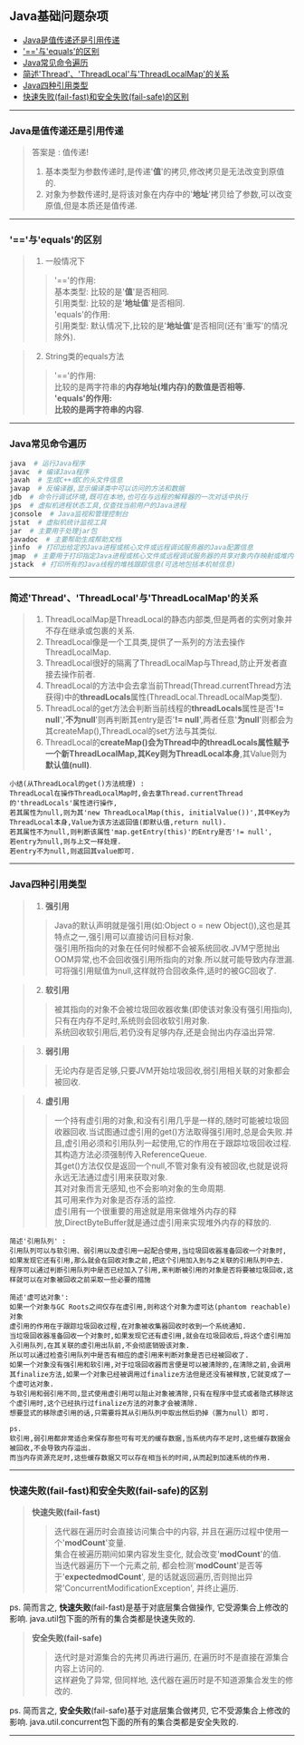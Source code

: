 <h2> Java基础问题杂项 </h2>

- [Java是值传递还是引用传递](#java%E6%98%AF%E5%80%BC%E4%BC%A0%E9%80%92%E8%BF%98%E6%98%AF%E5%BC%95%E7%94%A8%E4%BC%A0%E9%80%92)
- ['=='与'equals'的区别](#%E4%B8%8Eequals%E7%9A%84%E5%8C%BA%E5%88%AB)
- [Java常见命令遍历](#java%E5%B8%B8%E8%A7%81%E5%91%BD%E4%BB%A4%E9%81%8D%E5%8E%86)
- [简述'Thread'、'ThreadLocal'与'ThreadLocalMap'的关系](#%E7%AE%80%E8%BF%B0threadthreadlocal%E4%B8%8Ethreadlocalmap%E7%9A%84%E5%85%B3%E7%B3%BB)
- [Java四种引用类型](#java%E5%9B%9B%E7%A7%8D%E5%BC%95%E7%94%A8%E7%B1%BB%E5%9E%8B)
- [快速失败(fail-fast)和安全失败(fail-safe)的区别](#%E5%BF%AB%E9%80%9F%E5%A4%B1%E8%B4%A5fail-fast%E5%92%8C%E5%AE%89%E5%85%A8%E5%A4%B1%E8%B4%A5fail-safe%E7%9A%84%E5%8C%BA%E5%88%AB)
<hr>

### Java是值传递还是引用传递

> 答案是 : 值传递!<br/>
> 1) 基本类型为参数传递时,是传递'**值**'的拷贝,修改拷贝是无法改变到原值的.<br/>
> 2) 对象为参数传递时,是将该对象在内存中的'**地址**'拷贝给了参数,可以改变原值,但是本质还是值传递.<br/>
<hr>

### '=='与'equals'的区别

> 1) 一般情况下
>> '=='的作用:<br/>
>> 基本类型: 比较的是'**值**'是否相同.<br/>
>> 引用类型: 比较的是'**地址值**'是否相同.<br/>
>> 'equals'的作用:<br/>
>> 引用类型: 默认情况下,比较的是'**地址值**'是否相同(还有'重写'的情况除外).<br/>

> 2) String类的equals方法
>> '=='的作用:<br/>
>> 比较的是两字符串的**内存地址(堆内存)**的数值是否相等.<br/>
>> 'equals'的作用:<br/>
>> 比较的是两字符串的**内容**.<br/>
<hr>

### Java常见命令遍历

```bash
java  # 运行Java程序
javac  # 编译Java程序
javah  # 生成C++或C的头文件信息
javap  # 反编译器,显示编译类中可以访问的方法和数据
jdb  # 命令行调试环境,既可在本地,也可在与远程的解释器的一次对话中执行
jps  # 虚拟机进程状态工具,仅查找当前用户的Java进程
jconsole  # Java监视和管理控制台
jstat  # 虚拟机统计监视工具
jar  # 主要用于处理jar包
javadoc  # 主要帮助生成帮助文档
jinfo  # 打印出给定的Java进程或核心文件或远程调试服务器的Java配置信息
jmap  # 主要用于打印指定Java进程或核心文件或远程调试服务器的共享对象内存映射或堆内存细节
jstack  # 打印所有的Java线程的堆栈跟踪信息(可选地包括本机帧信息)
```
<hr>

### 简述'Thread'、'ThreadLocal'与'ThreadLocalMap'的关系

> 1) ThreadLocalMap是ThreadLocal的静态内部类,但是两者的实例对象并不存在继承或包裹的关系.
> 2) ThreadLocal像是一个工具类,提供了一系列的方法去操作ThreadLocalMap.
> 3) ThreadLocal很好的隔离了ThreadLocalMap与Thread,防止开发者直接去操作前者.
> 4) ThreadLocal的方法中会去拿当前Thread(Thread.currentThread方法获得)中的**threadLocals**属性(ThreadLocal.ThreadLocalMap类型).
> 5) ThreadLocal的get方法会判断当前线程的**threadLocals**属性是否'**!= null**','**不为null**'则再判断其entry是否'**!= null**',两者任意'**为null**'则都会为其createMap(),ThreadLocal的set方法与其类似.
> 6) ThreadLocal的**createMap()**会为Thread中的threadLocals属性赋予一个新ThreadLocalMap,其Key则为**ThreadLocal本身**,其Value则为**默认值(null)**.
```
小结(从ThreadLocal的get()方法梳理) : 
ThreadLocal在操作ThreadLocalMap时,会去拿Thread.currentThread的'threadLocals'属性进行操作,
若其属性为null,则为其'new ThreadLocalMap(this, initialValue())',其中Key为ThreadLocal本身,Value为该方法返回值(即默认值,return null).
若其属性不为null,则判断该属性'map.getEntry(this)'的Entry是否'!= null',
若entry为null,则与上文一样处理.
若entry不为null,则返回其value即可.
```
<hr>

### Java四种引用类型

> 1) **强引用**
>> Java的默认声明就是强引用(如:Object o = new Object()),这也是其特点之一,强引用可以直接访问目标对象.<br/>
>> 强引用所指向的对象在任何时候都不会被系统回收.JVM宁愿抛出OOM异常,也不会回收强引用所指向的对象.所以就可能导致内存泄漏.<br/>
>> 可将强引用赋值为null,这样就符合回收条件,适时的被GC回收了.<br/>

> 2) **软引用**
>> 被其指向的对象不会被垃圾回收器收集(即使该对象没有强引用指向),只有在内存不足时,系统则会回收软引用对象.<br/>
>> 系统回收软引用后,若仍没有足够内存,还是会抛出内存溢出异常.<br/>

> 3) **弱引用**
>> 无论内存是否足够,只要JVM开始垃圾回收,弱引用相关联的对象都会被回收.<br/>

> 4) **虚引用**
>> 一个持有虚引用的对象,和没有引用几乎是一样的,随时可能被垃圾回收器回收.当试图通过虚引用的get()方法取得强引用时,总是会失败.并且,虚引用必须和引用队列一起使用,它的作用在于跟踪垃圾回收过程.<br/>
>> 其构造方法必须强制传入ReferenceQueue.<br/>
>> 其get()方法仅仅是返回一个null,不管对象有没有被回收,也就是说将永远无法通过虚引用来获取对象.<br/>
>> 其对对象而言无感知,也不会影响对象的生命周期.<br/>
>> 其可用来作为对象是否存活的监控.<br/>
>> 虚引用有一个很重要的用途就是用来做堆外内存的释放,DirectByteBuffer就是通过虚引用来实现堆外内存的释放的.<br/>
```
简述'引用队列' :
引用队列可以与软引用、弱引用以及虚引用一起配合使用,当垃圾回收器准备回收一个对象时,
如果发现它还有引用,那么就会在回收对象之前,把这个引用加入到与之关联的引用队列中去.
程序可以通过判断引用队列中是否已经加入了引用,来判断被引用的对象是否将要被垃圾回收,这样就可以在对象被回收之前采取一些必要的措施
```
```
简述'虚可达对象': 
如果一个对象与GC Roots之间仅存在虚引用,则称这个对象为虚可达(phantom reachable)对象
虚引用的作用在于跟踪垃圾回收过程,在对象被收集器回收时收到一个系统通知.
当垃圾回收器准备回收一个对象时,如果发现它还有虚引用,就会在垃圾回收后,将这个虚引用加入引用队列,在其关联的虚引用出队前,不会彻底销毁该对象.
所以可以通过检查引用队列中是否有相应的虚引用来判断对象是否已经被回收了.
如果一个对象没有强引用和软引用,对于垃圾回收器而言便是可以被清除的,在清除之前,会调用其finalize方法,如果一个对象已经被调用过finalize方法但是还没有被释放,它就变成了一个虚可达对象.
与软引用和弱引用不同,显式使用虚引用可以阻止对象被清除,只有在程序中显式或者隐式移除这个虚引用时,这个已经执行过finalize方法的对象才会被清除.
想要显式的移除虚引用的话,只需要将其从引用队列中取出然后扔掉（置为null）即可.
```
```
ps. 
软引用,弱引用都非常适合来保存那些可有可无的缓存数据,当系统内存不足时,这些缓存数据会被回收,不会导致内存溢出.
而当内存资源充足时,这些缓存数据又可以存在相当长的时间,从而起到加速系统的作用.
```
<hr>

### 快速失败(fail-fast)和安全失败(fail-safe)的区别

> **快速失败(fail-fast)**
>> 迭代器在遍历时会直接访问集合中的内容, 并且在遍历过程中使用一个'**modCount**'变量.<br/>
>> 集合在被遍历期间如果内容发生变化, 就会改变'**modCount**'的值.<br/>
>> 当迭代器遍历下一个元素之前, 都会检测'**modCount**'是否等于'**expectedmodCount**', 是的话就返回遍历,否则抛出异常'ConcurrentModificationException', 并终止遍历.<br/>

ps. 简而言之, **快速失败**(fail-fast)是基于对底层集合做操作, 它受源集合上修改的影响. java.util包下面的所有的集合类都是快速失败的.

> **安全失败(fail-safe)**
>> 迭代时是对源集合的先拷贝再进行遍历, 在遍历时不是直接在源集合内容上访问的.<br/>
>> 这样避免了异常, 但同样地, 迭代器在遍历时是不知道源集合发生的修改的.<br/>

ps. 简而言之, **安全失败**(fail-safe)基于对底层集合做拷贝, 它不受源集合上修改的影响. java.util.concurrent包下面的所有的集合类都是安全失败的.

<hr>